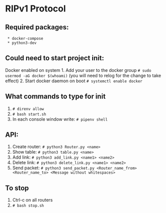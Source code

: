 # RIPv1 Protocol
## Required packages:
     * docker-compose
     * python3-dev
     
## Could need to start project init:
  Docker enabled on system
      1. Add your user to the docker group `# sudo usermod -aG docker $(whoami)` (you will need to relog for the change to take effect)
      2. Start docker daemon on boot `# systemctl enable docker`

## What commands to type for init
  1. `# direnv allow`
  2. `# bash start.sh`
  3. In each console window write: `# pipenv shell`
  
## API:
  1. Create router: `# python3 Router.py <name>`
  2. Show table: `# python3 table.py <name>`
  3. Add link: `# python3 add_link.py <name1> <name2>`
  4. Delete link: `# python3 delete_link.py <name1> <name2>`
  5. Send packet: `# python3 send_packet.py <Router_name_from> <Router_name_to> <Message without whitespaces>`

## To stop
  1. Ctrl-c on all routers
  2. `# bash stop.sh`
